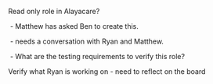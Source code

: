 Read only role in Alayacare?

 \- Matthew has asked Ben to create this.

 \- needs a conversation with Ryan and Matthew. 

 \- What are the testing requirements to verify this role?

Verify what Ryan is working on - need to reflect on the board